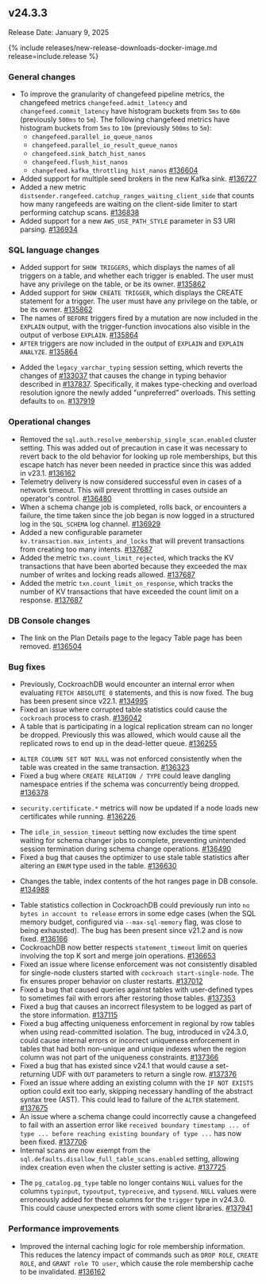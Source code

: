 ## v24.3.3

Release Date: January 9, 2025

{% include releases/new-release-downloads-docker-image.md release=include.release %}

<h3 id="v24-3-3-general-changes">General changes</h3>

* To improve the granularity of changefeed pipeline metrics, the changefeed metrics `changefeed.admit_latency` and `changefeed.commit_latency` have histogram buckets from `5ms` to `60m` (previously `500ms` to `5m`). The following changefeed metrics have histogram buckets from `5ms` to `10m` (previously `500ms` to `5m`): 
    - `changefeed.parallel_io_queue_nanos`
    - `changefeed.parallel_io_result_queue_nanos`
    - `changefeed.sink_batch_hist_nanos`
    - `changefeed.flush_hist_nanos`
    - `changefeed.kafka_throttling_hist_nanos` [#136604][#136604]
* Added support for multiple seed brokers in the new Kafka sink. [#136727][#136727]
* Added a new metric `distsender.rangefeed.catchup_ranges_waiting_client_side` that counts how many rangefeeds are waiting on the client-side limiter to start performing catchup scans. [#136838][#136838]
* Added support for a new `AWS_USE_PATH_STYLE` parameter in S3 URI parsing. [#136934][#136934]

<h3 id="v24-3-3-sql-language-changes">SQL language changes</h3>

- Added support for `SHOW TRIGGERS`, which displays the names of all triggers on a table, and whether each trigger is enabled. The user must have any privilege on the table, or be its owner. [#135862][#135862]
- Added support for `SHOW CREATE TRIGGER`, which displays the CREATE statement for a trigger. The user must have any privilege on the table, or be its owner. [#135862][#135862]
- The names of `BEFORE` triggers fired by a mutation are now included in the `EXPLAIN` output, with the trigger-function invocations also visible in the output of verbose `EXPLAIN`. [#135864][#135864]
- `AFTER` triggers are now included in the output of `EXPLAIN` and `EXPLAIN ANALYZE`. [#135864][#135864]
* Added the `legacy_varchar_typing` session setting, which reverts the changes of [#133037](https://github.com/cockroachdb/cockroach/pull/133037) that causes the change in typing behavior described in [#137837](https://github.com/cockroachdb/cockroach/pull/137837). Specifically, it makes type-checking and overload resolution ignore the newly added "unpreferred" overloads. This setting defaults to `on`. [#137919][#137919]

<h3 id="v24-3-3-operational-changes">Operational changes</h3>

* Removed the `sql.auth.resolve_membership_single_scan.enabled` cluster setting. This was added out of precaution in case it was necessary to revert back to the old behavior for looking up role memberships, but this escape hatch has never been needed in practice since this was added in v23.1. [#136162][#136162]
* Telemetry delivery is now considered successful even in cases of a network timeout. This will prevent throttling in cases outside an operator's control. [#136480][#136480]
* When a schema change job is completed, rolls back, or encounters a failure, the time taken since the job began is now logged in a structured log in the `SQL_SCHEMA` log channel. [#136929][#136929]
* Added a new configurable parameter `kv.transaction.max_intents_and_locks` that will prevent transactions from creating too many intents. [#137687][#137687]
* Added the metric `txn.count_limit_rejected`, which tracks the KV transactions that have been aborted because they exceeded the max number of writes and locking reads allowed. [#137687][#137687]
* Added the metric `txn.count_limit_on_response`, which tracks the number of KV transactions that have exceeded the count limit on a response. [#137687][#137687]

<h3 id="v24-3-3-db-console-changes">DB Console changes</h3>

- The link on the Plan Details page to the legacy Table page has been removed. [#136504][#136504]

<h3 id="v24-3-3-bug-fixes">Bug fixes</h3>

- Previously, CockroachDB would encounter an internal error when evaluating `FETCH ABSOLUTE 0` statements, and this is now fixed. The bug has been present since v22.1. [#134995][#134995]
- Fixed an issue where corrupted table statistics could cause the `cockroach` process to crash. [#136042][#136042]
- A table that is participating in a logical replication stream can no longer be dropped. Previously this was allowed, which would cause all the replicated rows to end up in the dead-letter queue. [#136255][#136255]
* `ALTER COLUMN SET NOT NULL` was not enforced consistently when the table was created in the same transaction. [#136323][#136323]
* Fixed a bug where `CREATE RELATION / TYPE` could leave dangling namespace entries if the schema was concurrently being dropped. [#136378][#136378]
- `security.certificate.*` metrics will now be updated if a node loads new certificates while running. [#136226][#136226]
* The `idle_in_session_timeout` setting now excludes the time spent waiting for schema changer jobs to complete, preventing unintended session termination during schema change operations. [#136490][#136490]
* Fixed a bug that causes the optimizer to use stale table statistics after altering an `ENUM` type used in the table. [#136630][#136630]
- Changes the table, index contents of the hot ranges page in DB console. [#134988][#134988]
* Table statistics collection in CockroachDB could previously run into `no bytes in account to release` errors in some edge cases (when the SQL memory budget, configured via `--max-sql-memory` flag, was close to being exhausted). The bug has been present since v21.2 and is now fixed. [#136166][#136166]
* CockroachDB now better respects `statement_timeout` limit on queries involving the top K sort and merge join operations. [#136653][#136653]
* Fixed an issue where license enforcement was not consistently disabled for single-node clusters started with `cockroach start-single-node`. The fix ensures proper behavior on cluster restarts. [#137012][#137012]
* Fixed a bug that caused queries against tables with user-defined types to sometimes fail with errors after restoring those tables. [#137353][#137353]
* Fixed a bug that causes an incorrect filesystem to be logged as part of the store information. [#137115][#137115]
* Fixed a bug affecting uniqueness enforcement in regional by row tables when using read-committed isolation. The bug, introduced in v24.3.0, could cause internal errors or incorrect uniqueness enforcement in tables that had both non-unique and unique indexes when the region column was not part of the uniqueness constraints. [#137366][#137366]
* Fixed a bug that has existed since v24.1 that would cause a set-returning UDF with `OUT` parameters to return a single row. [#137376][#137376]
* Fixed an issue where adding an existing column with the `IF NOT EXISTS` option could exit too early, skipping necessary handling of the abstract syntax tree (AST). This could lead to failure of the `ALTER` statement. [#137675][#137675]
* An issue where a schema change could incorrectly cause a changefeed to fail with an assertion error like `received boundary timestamp ... of type ... before reaching existing boundary of type ...` has now been fixed. [#137706][#137706]
* Internal scans are now exempt from the `sql.defaults.disallow_full_table_scans.enabled` setting, allowing index creation even when the cluster setting is active. [#137725][#137725]
- The `pg_catalog.pg_type` table no longer contains `NULL` values for the columns `typinput`, `typoutput`, `typreceive`, and `typsend`. `NULL` values were erroneously added for these columns for the `trigger` type in v24.3.0. This could cause unexpected errors with some client libraries. [#137941][#137941]

<h3 id="v24-3-3-performance-improvements">Performance improvements</h3>

* Improved the internal caching logic for role membership information. This reduces the latency impact of commands such as `DROP ROLE`, `CREATE ROLE`, and `GRANT role TO user`, which cause the role membership cache to be invalidated. [#136162][#136162]

[#134988]: https://github.com/cockroachdb/cockroach/pull/134988
[#134995]: https://github.com/cockroachdb/cockroach/pull/134995
[#135862]: https://github.com/cockroachdb/cockroach/pull/135862
[#135864]: https://github.com/cockroachdb/cockroach/pull/135864
[#136042]: https://github.com/cockroachdb/cockroach/pull/136042
[#136162]: https://github.com/cockroachdb/cockroach/pull/136162
[#136166]: https://github.com/cockroachdb/cockroach/pull/136166
[#136226]: https://github.com/cockroachdb/cockroach/pull/136226
[#136255]: https://github.com/cockroachdb/cockroach/pull/136255
[#136323]: https://github.com/cockroachdb/cockroach/pull/136323
[#136326]: https://github.com/cockroachdb/cockroach/pull/136326
[#136378]: https://github.com/cockroachdb/cockroach/pull/136378
[#136480]: https://github.com/cockroachdb/cockroach/pull/136480
[#136490]: https://github.com/cockroachdb/cockroach/pull/136490
[#136504]: https://github.com/cockroachdb/cockroach/pull/136504
[#136604]: https://github.com/cockroachdb/cockroach/pull/136604
[#136630]: https://github.com/cockroachdb/cockroach/pull/136630
[#136653]: https://github.com/cockroachdb/cockroach/pull/136653
[#136680]: https://github.com/cockroachdb/cockroach/pull/136680
[#136727]: https://github.com/cockroachdb/cockroach/pull/136727
[#136838]: https://github.com/cockroachdb/cockroach/pull/136838
[#136929]: https://github.com/cockroachdb/cockroach/pull/136929
[#136934]: https://github.com/cockroachdb/cockroach/pull/136934
[#137012]: https://github.com/cockroachdb/cockroach/pull/137012
[#137051]: https://github.com/cockroachdb/cockroach/pull/137051
[#137115]: https://github.com/cockroachdb/cockroach/pull/137115
[#137117]: https://github.com/cockroachdb/cockroach/pull/137117
[#137353]: https://github.com/cockroachdb/cockroach/pull/137353
[#137366]: https://github.com/cockroachdb/cockroach/pull/137366
[#137376]: https://github.com/cockroachdb/cockroach/pull/137376
[#137462]: https://github.com/cockroachdb/cockroach/pull/137462
[#137528]: https://github.com/cockroachdb/cockroach/pull/137528
[#137675]: https://github.com/cockroachdb/cockroach/pull/137675
[#137687]: https://github.com/cockroachdb/cockroach/pull/137687
[#137706]: https://github.com/cockroachdb/cockroach/pull/137706
[#137725]: https://github.com/cockroachdb/cockroach/pull/137725
[#137919]: https://github.com/cockroachdb/cockroach/pull/137919
[#137941]: https://github.com/cockroachdb/cockroach/pull/137941
[10eab82e8]: https://github.com/cockroachdb/cockroach/commit/10eab82e8
[1433008fc]: https://github.com/cockroachdb/cockroach/commit/1433008fc
[3d88fefff]: https://github.com/cockroachdb/cockroach/commit/3d88fefff
[6867acb55]: https://github.com/cockroachdb/cockroach/commit/6867acb55
[738f32732]: https://github.com/cockroachdb/cockroach/commit/738f32732
[849cbad97]: https://github.com/cockroachdb/cockroach/commit/849cbad97
[8ac7ca4f3]: https://github.com/cockroachdb/cockroach/commit/8ac7ca4f3
[93078f72c]: https://github.com/cockroachdb/cockroach/commit/93078f72c
[b25f499aa]: https://github.com/cockroachdb/cockroach/commit/b25f499aa
[cd6e53cb7]: https://github.com/cockroachdb/cockroach/commit/cd6e53cb7
[db086f257]: https://github.com/cockroachdb/cockroach/commit/db086f257
